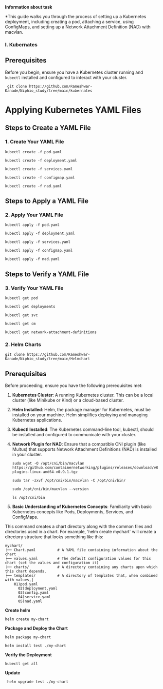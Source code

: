 **Information about task**

*This guide walks you through the process of setting up a Kubernetes deployment, including creating a pod, attaching a service, using ConfigMaps, and setting up a Network Attachment Definition (NAD) with macvlan.


### I. Kubernates
## Prerequisites
Before you begin, ensure you have a Kubernetes cluster running and `kubectl` installed and configured to interact with your cluster.
```
 git clone https://github.com/Rameshwar-Kanade/Niphio_study/tree/main/kubernates
```
# Applying Kubernetes YAML Files
## Steps to Create a YAML File

### 1. Create Your YAML File

```
kubectl create -f pod.yaml
```
```
kubectl create -f deployment.yaml
```
```
kubectl create -f services.yaml
```
```
kubectl create -f configmap.yaml
```
```
kubectl create -f nad.yaml
```
## Steps to Apply a YAML File

### 2. Apply Your YAML File
```
kubectl apply -f pod.yaml
```
```
kubectl apply -f deployment.yaml
```
```
kubectl apply -f services.yaml
```
```
kubectl apply -f configmap.yaml
```
```
kubectl apply -f nad.yaml
```
## Steps to Verify a YAML File

### 3. Verify Your YAML File
```
kubectl get pod
```
```
kubectl get deployments
```
```
kubectl get svc
```
```
kubectl get cm
```
```
kubectl get network-attachment-definitions
```

### 2. Helm Charts
```
git clone https://github.com/Rameshwar-Kanade/Niphio_study/tree/main/Helmchart
```
## Prerequisites
Before proceeding, ensure you have the following prerequisites met:

1. **Kubernetes Cluster**: A running Kubernetes cluster. This can be a local cluster (like Minikube or Kind) or a cloud-based cluster.

2. **Helm Installed**: Helm, the package manager for Kubernetes, must be installed on your machine. Helm simplifies deploying and managing Kubernetes applications.

3. **Kubectl Installed**: The Kubernetes command-line tool, kubectl, should be installed and configured to communicate with your cluster.

4. **Network Plugin for NAD**: Ensure that a compatible CNI plugin (like Multus) that supports Network Attachment Definitions (NAD) is installed in your cluster.
   ```
   sudo wget -O /opt/cni/bin/macvlan https://github.com/containernetworking/plugins/releases/download/v0.9.1/cni-plugins-linux-amd64-v0.9.1.tgz
   ```
   ```
   sudo tar -zxvf /opt/cni/bin/macvlan -C /opt/cni/bin/
   ```
   ```
   sudo /opt/cni/bin/macvlan --version
   ```
    ```
   ls /opt/cni/bin

5. **Basic Understanding of Kubernetes Concepts**: Familiarity with basic Kubernetes concepts like Pods, Deployments, Services, and ConfigMaps.

This command creates a chart directory along with the common files and directories used in a chart.
For example, 'helm create mychart' will create a directory structure that looks something like this:

```
mychart/ 
├── Chart.yaml          # A YAML file containing information about the chart
├── values.yaml         # The default configuration values for this chart (set the values and configuration it)
├── charts/             # A directory containing any charts upon which this chart depends.
├── templates/          # A directory of templates that, when combined with values,│                       
    01)pod.yaml
	  02)deployment.yaml
	  03)config.yaml
	  04)service.yaml
	  05)nad.yaml
```
**Create helm**
```
helm create my-chart
```
**Package and Deploy the Chart**
```
helm package my-chart
```
```
helm install test ./my-chart
```
**Verify the Deployment**
```
kubectl get all
```
**Update**
```
 helm upgrade test ./my-chart
```
